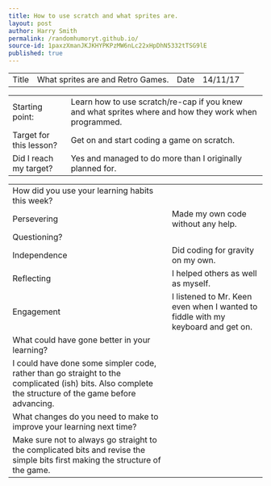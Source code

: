 ```yaml
---
title: How to use scratch and what sprites are.
layout: post
author: Harry Smith
permalink: /randomhumoryt.github.io/
source-id: 1paxzXmanJKJKHYPKPzMW6nLc22xHpDhN5332tTSG9lE
published: true
---
```

<table>
  <tr>
    <td>Title</td>
    <td>What sprites are and Retro Games.</td>
    <td>Date</td>
    <td>14/11/17</td>
  </tr>
</table>


<table>
  <tr>
    <td>Starting point:</td>
    <td>Learn how to use scratch/re-cap if you knew and what sprites where and how they work when programmed.</td>
  </tr>
  <tr>
    <td>Target for this lesson?</td>
    <td>Get on and start coding a game on scratch.</td>
  </tr>
  <tr>
    <td>Did I reach my target? </td>
    <td>Yes and managed to do more than I originally planned for.</td>
  </tr>
</table>


<table>
  <tr>
    <td>How did you use your learning habits this week?</td>
    <td></td>
  </tr>
  <tr>
    <td>Persevering</td>
    <td>Made my own code without any help.</td>
  </tr>
  <tr>
    <td>Questioning?</td>
    <td></td>
  </tr>
  <tr>
    <td>Independence</td>
    <td>Did coding for gravity on my own.</td>
  </tr>
  <tr>
    <td>Reflecting</td>
    <td>I helped others as well as myself.</td>
  </tr>
  <tr>
    <td>Engagement</td>
    <td>I listened to Mr. Keen even when I wanted to fiddle with my keyboard and get on.</td>
  </tr>
  <tr>
    <td>What could have gone better in your learning?</td>
    <td></td>
  </tr>
  <tr>
    <td>I could have done some simpler code, rather than go straight to the complicated (ish) bits. Also complete the structure of the game before advancing.</td>
    <td></td>
  </tr>
  <tr>
    <td>What changes do you need to make to improve your learning next time?</td>
    <td></td>
  </tr>
  <tr>
    <td>Make sure not to always go straight to the complicated bits and revise the simple bits first making the structure of the game.</td>
    <td></td>
  </tr>
</table>


